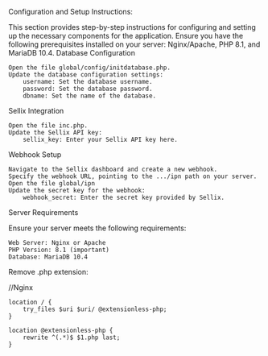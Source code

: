 Configuration and Setup Instructions:

This section provides step-by-step instructions for configuring and setting up the necessary components for the application. Ensure you have the following prerequisites installed on your server: Nginx/Apache, PHP 8.1, and MariaDB 10.4.
Database Configuration

    Open the file global/config/initdatabase.php.
    Update the database configuration settings:
        username: Set the database username.
        password: Set the database password.
        dbname: Set the name of the database.

Sellix Integration

    Open the file inc.php.
    Update the Sellix API key:
        sellix_key: Enter your Sellix API key here.

Webhook Setup

    Navigate to the Sellix dashboard and create a new webhook.
    Specify the webhook URL, pointing to the .../ipn path on your server.
    Open the file global/ipn
    Update the secret key for the webhook:
        webhook_secret: Enter the secret key provided by Sellix.

Server Requirements

Ensure your server meets the following requirements:

    Web Server: Nginx or Apache
    PHP Version: 8.1 (important)
    Database: MariaDB 10.4


Remove .php extension:

//Nginx

    location / {
        try_files $uri $uri/ @extensionless-php;
    }

    location @extensionless-php {
        rewrite ^(.*)$ $1.php last;
    }
